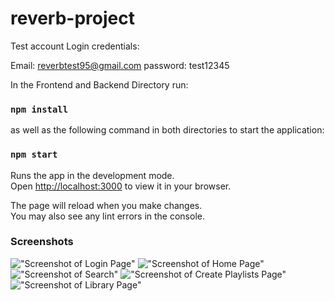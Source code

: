 # reverb-project

Test account Login credentials:

Email: reverbtest95@gmail.com
password: test12345

In the Frontend and Backend Directory run:

### `npm install`

as well as the following command in both directories to start the application:

### `npm start`

Runs the app in the development mode.\
Open [http://localhost:3000](http://localhost:3000) to view it in your browser.

The page will reload when you make changes.\
You may also see any lint errors in the console.

### Screenshots

!["Screenshot of Login Page"](https://github.com/nathanpare/reverb-project/blob/main/docs/Login%20Page.png?raw=true)
!["Screenshot of Home Page"](https://github.com/nathanpare/reverb-project/blob/main/docs/Home%20Page.png?raw=true)
!["Screenshot of Search"](https://github.com/nathanpare/reverb-project/blob/main/docs/Search%20Page.png?raw=true)
!["Screenshot of Create Playlists Page"](https://github.com/nathanpare/reverb-project/blob/main/docs/Create%20Playlists.png?raw=true)
!["Screenshot of Library Page"](https://github.com/nathanpare/reverb-project/blob/main/docs/Library%20Page.png?raw=true)